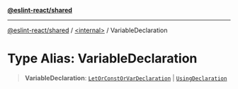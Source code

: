 [**@eslint-react/shared**](../../README.md)

***

[@eslint-react/shared](../../README.md) / [\<internal\>](../README.md) / VariableDeclaration

# Type Alias: VariableDeclaration

> **VariableDeclaration**: [`LetOrConstOrVarDeclaration`](LetOrConstOrVarDeclaration.md) \| [`UsingDeclaration`](UsingDeclaration.md)
